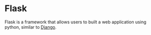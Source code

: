 # Flask

Flask is a framework that allows users to built a web application using python, similar to [Django](/wiki/Django).
